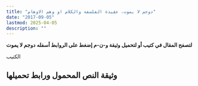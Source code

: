 ```yaml
---
title: "دوجم لا يموت، عقيدة الفلسفة والكلام او وهم الاوهام"
date: "2017-09-05"
lastmod: 2025-04-05
description: ""
---
```

**لتصفح المقال في كتيب أو لتحميل وثيقة و-ن-م إضغط على الروابط أسفله** **دوجم لا يموت**

الكتيب

## وثيقة النص المحمول ورابط تحميلها

###
